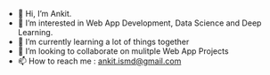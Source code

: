 - 👋 Hi, I’m Ankit. 
- 👀 I’m interested in Web App Development, Data Science and Deep Learning. 
- 🌱 I’m currently learning a lot of things together 
- 💞️ I’m looking to collaborate on mulitple Web App Projects
- 📫 How to reach me : ankit.ismd@gmail.com

